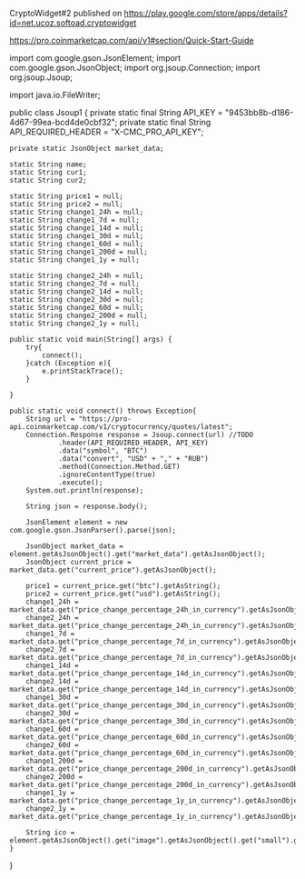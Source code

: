 CryptoWidget#2
published on https://play.google.com/store/apps/details?id=net.ucoz.softoad.cryptowidget

https://pro.coinmarketcap.com/api/v1#section/Quick-Start-Guide


import com.google.gson.JsonElement;
import com.google.gson.JsonObject;
import org.jsoup.Connection;
import org.jsoup.Jsoup;

import java.io.FileWriter;

public class Jsoup1 {
    private static final String API_KEY = "9453bb8b-d186-4d67-99ea-bcd4de0cbf32";
    private static final String API_REQUIRED_HEADER = "X-CMC_PRO_API_KEY";

    private static JsonObject market_data;

    static String name;
    static String cur1;
    static String cur2;

    static String price1 = null;
    static String price2 = null;
    static String change1_24h = null;
    static String change1_7d = null;
    static String change1_14d = null;
    static String change1_30d = null;
    static String change1_60d = null;
    static String change1_200d = null;
    static String change1_1y = null;

    static String change2_24h = null;
    static String change2_7d = null;
    static String change2_14d = null;
    static String change2_30d = null;
    static String change2_60d = null;
    static String change2_200d = null;
    static String change2_1y = null;

    public static void main(String[] args) {
        try{
            connect();
        }catch (Exception e){
            e.printStackTrace();
        }

    }

    public static void connect() throws Exception{
        String url = "https://pro-api.coinmarketcap.com/v1/cryptocurrency/quotes/latest";
        Connection.Response response = Jsoup.connect(url) //TODO
                .header(API_REQUIRED_HEADER, API_KEY)
                .data("symbol", "BTC")
                .data("convert", "USD" + "," + "RUB")
                .method(Connection.Method.GET)
                .ignoreContentType(true)
                .execute();
        System.out.println(response);

        String json = response.body();

        JsonElement element = new com.google.gson.JsonParser().parse(json);

        JsonObject market_data = element.getAsJsonObject().get("market_data").getAsJsonObject();
        JsonObject current_price = market_data.get("current_price").getAsJsonObject();

        price1 = current_price.get("btc").getAsString();
        price2 = current_price.get("usd").getAsString();
        change1_24h = market_data.get("price_change_percentage_24h_in_currency").getAsJsonObject().get("btc").getAsString();
        change2_24h = market_data.get("price_change_percentage_24h_in_currency").getAsJsonObject().get("usd").getAsString();
        change1_7d = market_data.get("price_change_percentage_7d_in_currency").getAsJsonObject().get("btc").getAsString();
        change2_7d = market_data.get("price_change_percentage_7d_in_currency").getAsJsonObject().get("usd").getAsString();
        change1_14d = market_data.get("price_change_percentage_14d_in_currency").getAsJsonObject().get("btc").getAsString();
        change2_14d = market_data.get("price_change_percentage_14d_in_currency").getAsJsonObject().get("usd").getAsString();
        change1_30d = market_data.get("price_change_percentage_30d_in_currency").getAsJsonObject().get("btc").getAsString();
        change2_30d = market_data.get("price_change_percentage_30d_in_currency").getAsJsonObject().get("usd").getAsString();
        change1_60d = market_data.get("price_change_percentage_60d_in_currency").getAsJsonObject().get("btc").getAsString();
        change2_60d = market_data.get("price_change_percentage_60d_in_currency").getAsJsonObject().get("usd").getAsString();
        change1_200d = market_data.get("price_change_percentage_200d_in_currency").getAsJsonObject().get("btc").getAsString();
        change2_200d = market_data.get("price_change_percentage_200d_in_currency").getAsJsonObject().get("usd").getAsString();
        change1_1y = market_data.get("price_change_percentage_1y_in_currency").getAsJsonObject().get("btc").getAsString();
        change2_1y = market_data.get("price_change_percentage_1y_in_currency").getAsJsonObject().get("usd").getAsString();

        String ico = element.getAsJsonObject().get("image").getAsJsonObject().get("small").getAsString();
    }
}

